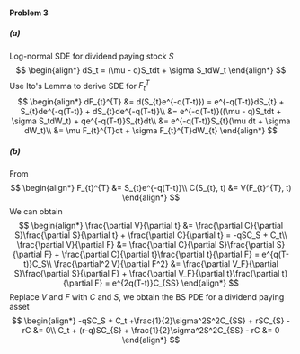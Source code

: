 #### Problem 3

##### (a) 

Log-normal SDE for dividend paying stock $S$
$$
\begin{align*}
dS_t = (\mu - q)S_tdt + \sigma S_tdW_t
\end{align*}
$$
Use Ito's Lemma to derive SDE for $F_{t}^{T}$
$$
\begin{align*}
dF_{t}^{T} &= d(S_{t}e^{-q(T-t)}) = e^{-q(T-t)}dS_{t} + S_{t}de^{-q(T-t)} + dS_{t}de^{-q(T-t)}\\
&= e^{-q(T-t)}((\mu - q)S_tdt + \sigma S_tdW_t) + qe^{-q(T-t)}S_{t}dt\\
&= e^{-q(T-t)}S_{t}(\mu dt + \sigma dW_t)\\
&= \mu F_{t}^{T}dt + \sigma F_{t}^{T}dW_{t}
\end{align*}
$$

##### (b)

From
$$
\begin{align*}
F_{t}^{T} &= S_{t}e^{-q(T-t)}\\
C(S_{t}, t) &= V(F_{t}^{T}, t)
\end{align*}
$$
We can obtain
$$
\begin{align*}
\frac{\partial V}{\partial t} &= \frac{\partial C}{\partial S}\frac{\partial S}{\partial t} + \frac{\partial C}{\partial t} = -qSC_S + C_t\\
\frac{\partial V}{\partial F} &= \frac{\partial C}{\partial S}\frac{\partial S}{\partial F} + \frac{\partial C}{\partial t}\frac{\partial t}{\partial F} = e^{q(T-t)}C_S\\
\frac{\partial^2 V}{\partial F^2} &= \frac{\partial V_F}{\partial S}\frac{\partial S}{\partial F} + \frac{\partial V_F}{\partial t}\frac{\partial t}{\partial F} = e^{2q(T-t)}C_{SS}
\end{align*}
$$
Replace $V$ and $F$ with $C$ and $S$, we obtain the BS PDE for a dividend paying asset
$$
\begin{align*}
-qSC_S + C_t +\frac{1}{2}\sigma^2S^2C_{SS} + rSC_{S} - rC &= 0\\
C_t + (r-q)SC_{S} + \frac{1}{2}\sigma^2S^2C_{SS} - rC &= 0
\end{align*}
$$
